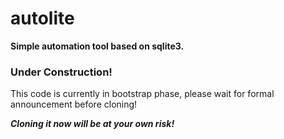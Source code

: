 # autolite
**Simple automation tool based on sqlite3.**

### Under Construction!
This code is currently in bootstrap phase, please wait for formal announcement before cloning!

***Cloning it now will be at your own risk!***